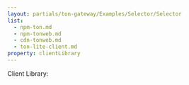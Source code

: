 ```yaml
---
layout: partials/ton-gateway/Examples/Selector/Selector
list:
  - npm-ton.md
  - npm-tonweb.md
  - cdn-tonweb.md
  - ton-lite-client.md
property: clientLibrary
---
```


Client Library: